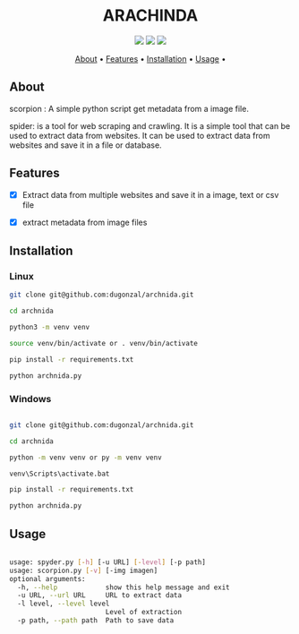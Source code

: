 <h1 align='center'> ARACHINDA </h1>

<p align='center'>
  <img src='https://img.shields.io/badge/Version-1.0.0-green' />
  <img src='https://img.shields.io/badge/Python-3.8-blue' />
  <img src='https://img.shields.io/badge/Status-Development-red' />
</p>

<p align='center'>
  <a href='#about'>About</a> •
  <a href='#features'>Features</a> •
  <a href='#installation'>Installation</a> •
  <a href='#usage'>Usage</a> •
</p>

## About

scorpion : A simple python script get metadata from a image file.

spider: is a tool for web scraping and crawling. It is a simple tool that can be used to extract data from websites. It can be used to extract data from websites and save it in a file or database.



## Features

- [x] Extract data from multiple websites and save it in a image, text or csv file

- [x] extract metadata from image files

## Installation

### Linux

```bash
git clone git@github.com:dugonzal/archnida.git

cd archnida

python3 -m venv venv

source venv/bin/activate or . venv/bin/activate

pip install -r requirements.txt

python archnida.py
```

### Windows

```bash

git clone git@github.com:dugonzal/archnida.git

cd archnida

python -m venv venv or py -m venv venv

venv\Scripts\activate.bat

pip install -r requirements.txt

python archnida.py
```

## Usage

```bash

usage: spyder.py [-h] [-u URL] [-level] [-p path]
usage: scorpion.py [-v] [-img imagen]
optional arguments:
  -h, --help            show this help message and exit
  -u URL, --url URL     URL to extract data
  -l level, --level level
                        Level of extraction
  -p path, --path path  Path to save data


```



